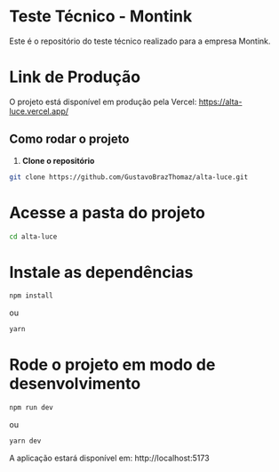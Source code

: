 # Teste Técnico - Montink

Este é o repositório do teste técnico realizado para a empresa Montink.

# Link de Produção

O projeto está disponível em produção pela Vercel:
https://alta-luce.vercel.app/

## Como rodar o projeto

1. **Clone o repositório**

```bash
git clone https://github.com/GustavoBrazThomaz/alta-luce.git
```

# Acesse a pasta do projeto
```bash
cd alta-luce
```
# Instale as dependências
```bash
npm install
```
ou
```bash
yarn
```
# Rode o projeto em modo de desenvolvimento
```bash
npm run dev
```
ou
```bash
yarn dev
```
A aplicação estará disponível em: http://localhost:5173
